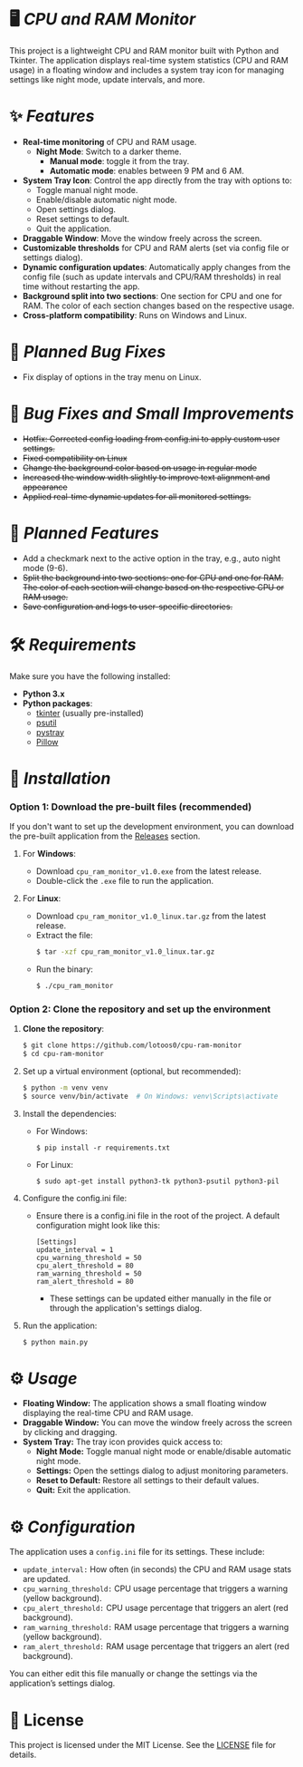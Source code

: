 # 🖥️ *CPU and RAM Monitor*
This project is a lightweight CPU and RAM monitor built with Python and Tkinter. The application displays real-time system statistics (CPU and RAM usage) in a floating window and includes a system tray icon for managing settings like night mode, update intervals, and more.

# ✨ *Features*
* **Real-time monitoring** of CPU and RAM usage.
  * **Night Mode**: Switch to a darker theme.
    * **Manual mode**: toggle it from the tray.
    * **Automatic mode**: enables between 9 PM and 6 AM.
* **System Tray Icon**: Control the app directly from the tray with options to:
  * Toggle manual night mode.
  * Enable/disable automatic night mode.
  * Open settings dialog.
  * Reset settings to default.
  * Quit the application.
* **Draggable Window**: Move the window freely across the screen.
* **Customizable thresholds** for CPU and RAM alerts (set via config file or settings dialog).
* **Dynamic configuration updates**: Automatically apply changes from the config file (such as update intervals and CPU/RAM thresholds) in real time without restarting the app.
* **Background split into two sections**: One section for CPU and one for RAM. The color of each section changes based on the respective usage.
* **Cross-platform compatibility**: Runs on Windows and Linux.

# 🔧 *Planned Bug Fixes*
  - Fix display of options in the tray menu on Linux.

# 🐞 *Bug Fixes and Small Improvements*
  * ~~Hotfix: Corrected config loading from config.ini to apply custom user settings.~~
  * ~~Fixed compatibility on Linux~~
  * ~~Change the background color based on usage in regular mode~~
  * ~~Increased the window width slightly to improve text alignment and appearance~~
  * ~~Applied real-time dynamic updates for all monitored settings.~~
    
# 🚀 *Planned Features*
 * Add a checkmark next to the active option in the tray, e.g., auto night mode (9-6).
 * ~~Split the background into two sections: one for CPU and one for RAM. The color of each section will change based on the respective CPU or RAM usage.~~
 * ~~Save configuration and logs to user-specific directories.~~

# 🛠️ *Requirements*
Make sure you have the following installed:

* **Python 3.x**
* **Python packages**:
  * [tkinter](https://docs.python.org/3/library/tkinter.html) (usually pre-installed)
  * [psutil](https://pypi.org/project/psutil/)
  * [pystray](https://pypi.org/project/pystray/)
  * [Pillow](https://pillow.readthedocs.io/)


# 🔧 *Installation*
### Option 1: Download the pre-built files (recommended)

If you don't want to set up the development environment, you can download the pre-built application from the [Releases](https://github.com/lotoos0/cpu-ram-monitor/releases) section.

1. For **Windows**:
   - Download `cpu_ram_monitor_v1.0.exe` from the latest release.
   - Double-click the `.exe` file to run the application.

2. For **Linux**:
   - Download `cpu_ram_monitor_v1.0_linux.tar.gz` from the latest release.
   - Extract the file:
     ```bash
     $ tar -xzf cpu_ram_monitor_v1.0_linux.tar.gz
     ```
   - Run the binary:
     ```bash
     $ ./cpu_ram_monitor
     ```
### Option 2: Clone the repository and set up the environment

1. **Clone the repository**:

   ```bash
   $ git clone https://github.com/lotoos0/cpu-ram-monitor
   $ cd cpu-ram-monitor
   ```
2. Set up a virtual environment (optional, but recommended):
   ```bash
   $ python -m venv venv
   $ source venv/bin/activate  # On Windows: venv\Scripts\activate
   ```
3. Install the dependencies:
    * For Windows:
      ```
      $ pip install -r requirements.txt
      ```
    * For Linux:
      ```
      $ sudo apt-get install python3-tk python3-psutil python3-pil
      ```
 4. Configure the config.ini file:
    * Ensure there is a config.ini file in the root of the project. A default configuration might look like this:
      ```
      [Settings]
      update_interval = 1
      cpu_warning_threshold = 50
      cpu_alert_threshold = 80
      ram_warning_threshold = 50
      ram_alert_threshold = 80
      ```
      * These settings can be updated either manually in the file or through the application's settings dialog.
5. Run the application:
   ```bash
   $ python main.py
   ```
# ⚙️ *Usage*
 * **Floating Window:** The application shows a small floating window displaying the real-time CPU and RAM usage.
 * **Draggable Window:** You can move the window freely across the screen by clicking and dragging.
 * **System Tray:** The tray icon provides quick access to:
   * **Night Mode:** Toggle manual night mode or enable/disable automatic night mode.
   * **Settings:** Open the settings dialog to adjust monitoring parameters.
   * **Reset to Default:** Restore all settings to their default values.
   * **Quit:** Exit the application.

# ⚙️ *Configuration*
  The application uses a ```config.ini``` file for its settings. These include:
  * ```update_interval:``` How often (in seconds) the CPU and RAM usage stats are updated.
  * ```cpu_warning_threshold:``` CPU usage percentage that triggers a warning (yellow background).
  * ```cpu_alert_threshold:``` CPU usage percentage that triggers an alert (red background).
  * ```ram_warning_threshold:``` RAM usage percentage that triggers a warning (yellow background).
  * ```ram_alert_threshold:``` RAM usage percentage that triggers an alert (red background).
    
  You can either edit this file manually or change the settings via the application’s settings dialog.
       
# 📜 License
This project is licensed under the MIT License. See the [LICENSE](https://github.com/lotoos0/CpuRamTracker/blob/main/LICENSE) file for details.
